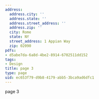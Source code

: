 ```yaml
---
address:
  address.city: ''
  address.state: ''
  address.street_address: ''
  address.zip: ''
  city: Rome
  state: NY
  street_address: 1 Appian Way
  zip: 02090
pdfs:
- d5abe7da-6a8d-4be2-8914-6702511dd152
tags:
- Design
title: page 3
type: page
uid: ec653f79-d9b8-4179-abb5-3bca9ad6dfc1
---
```

page 3